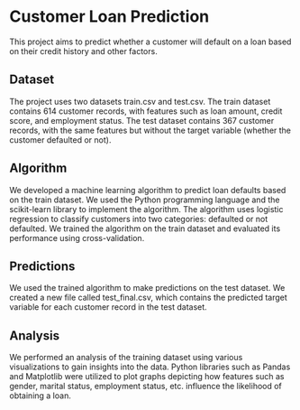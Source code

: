 # Customer Loan Prediction
This project aims to predict whether a customer will default on a loan based on their credit history and other factors.

## Dataset
The project uses two datasets train.csv and test.csv. The train dataset contains 614 customer records, with features such as loan amount, credit score, and employment status. The test dataset contains 367 customer records, with the same features but without the target variable (whether the customer defaulted or not).

## Algorithm
We developed a machine learning algorithm to predict loan defaults based on the train dataset. We used the Python programming language and the scikit-learn library to implement the algorithm. The algorithm uses logistic regression to classify customers into two categories: defaulted or not defaulted. We trained the algorithm on the train dataset and evaluated its performance using cross-validation.

## Predictions
We used the trained algorithm to make predictions on the test dataset. We created a new file called test_final.csv, which contains the predicted target variable for each customer record in the test dataset.

## Analysis
We performed an analysis of the training dataset using various visualizations to gain insights into the data. Python libraries such as Pandas and Matplotlib were utilized to plot graphs depicting how features such as gender, marital status, employment status, etc. influence the likelihood of obtaining a loan.
